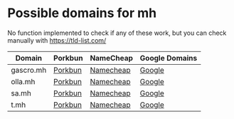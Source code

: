 # Possible domains for mh

No function implemented to check if any of these work, but you can check manually with https://tld-list.com/

| Domain | Porkbun | NameCheap | Google Domains |
|---|---|---|---|
| gascro.mh | [Porkbun](https://porkbun.com/checkout/search?prb=e814663da1&tlds=&idnLanguage=&search=search&q=gascro.mh) | [Namecheap](https://www.namecheap.com/domains/registration/results/?domain=gascro.mh) | [Google](https://domains.google.com/registrar/search?searchTerm=gascro.mh) |
| olla.mh | [Porkbun](https://porkbun.com/checkout/search?prb=e814663da1&tlds=&idnLanguage=&search=search&q=olla.mh) | [Namecheap](https://www.namecheap.com/domains/registration/results/?domain=olla.mh) | [Google](https://domains.google.com/registrar/search?searchTerm=olla.mh) |
| sa.mh | [Porkbun](https://porkbun.com/checkout/search?prb=e814663da1&tlds=&idnLanguage=&search=search&q=sa.mh) | [Namecheap](https://www.namecheap.com/domains/registration/results/?domain=sa.mh) | [Google](https://domains.google.com/registrar/search?searchTerm=sa.mh) |
| t.mh | [Porkbun](https://porkbun.com/checkout/search?prb=e814663da1&tlds=&idnLanguage=&search=search&q=t.mh) | [Namecheap](https://www.namecheap.com/domains/registration/results/?domain=t.mh) | [Google](https://domains.google.com/registrar/search?searchTerm=t.mh) |
